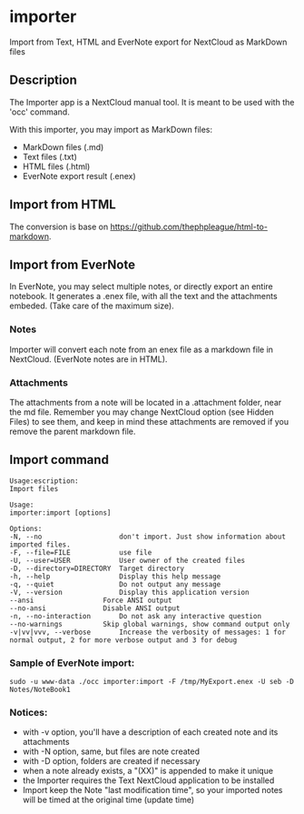 # importer

Import from Text, HTML and EverNote export for NextCloud as MarkDown files

## Description

The Importer app is a NextCloud manual tool. It is meant to be used with the 'occ' command.

With this importer, you may import as MarkDown files:

- MarkDown files (.md)
- Text files (.txt)
- HTML files (.html)
- EverNote export result (.enex)

## Import from HTML

The conversion is base on <https://github.com/thephpleague/html-to-markdown>.

## Import from EverNote

In EverNote, you may select multiple notes, or directly export an entire notebook. It generates a .enex file, with all the text and the attachments embeded. (Take care of the maximum size).

### Notes

Importer will convert each note from an enex file as a markdown file in NextCloud. (EverNote notes are in HTML). 

### Attachments

The attachments from a note will be located in a .attachment folder, near the md file. Remember you may change NextCloud option (see Hidden Files) to see them, and keep in mind these attachments are removed if you remove the parent markdown file.

## Import command

```
Usage:escription:
Import files

Usage:
importer:import [options]

Options:
-N, --no                   don't import. Just show information about imported files.
-F, --file=FILE            use file
-U, --user=USER            User owner of the created files
-D, --directory=DIRECTORY  Target directory
-h, --help                 Display this help message
-q, --quiet                Do not output any message
-V, --version              Display this application version
--ansi                 Force ANSI output
--no-ansi              Disable ANSI output
-n, --no-interaction       Do not ask any interactive question
--no-warnings          Skip global warnings, show command output only
-v|vv|vvv, --verbose       Increase the verbosity of messages: 1 for normal output, 2 for more verbose output and 3 for debug
```

### Sample of EverNote import:

```
sudo -u www-data ./occ importer:import -F /tmp/MyExport.enex -U seb -D Notes/NoteBook1
```

### Notices:

- with -v option, you'll have a description of each created note and its attachments
- with -N option, same, but files are note created
- with -D option, folders are created if necessary
- when a note already exists, a "(XX)" is appended to make it unique
- the Importer requires the Text NextCloud application to be installed
- Import keep the Note "last modification time", so your imported notes will be timed at the original time (update time)

